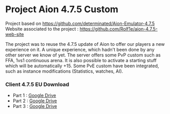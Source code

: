# Project Aion 4.7.5 Custom
Project based on https://github.com/determinated/Aion-Emulator-4.7.5  
Website associated to the project : https://github.com/Rolf1e/aion-4.7.5-web-site  

The project was to reuse the 4.7.5 update of Aion to offer our players a new experience on it. A unique experience, which hadn't been done by any other server we know of yet.
The server offers some PvP custom such as FFA, 1vs1 continuous arena. It is also possible to activate a starting stuff which will be automatically +15.
Some PvE custom have been integrated, such as instance modifications (Statistics, watches, AI).
### Client 4.7.5 EU Download
* Part 1 : [Google Drive](https://drive.google.com/file/d/1HglfI3SZQL4uTgnVP7TxYmgbW50O11q4/view)  
* Part 2 : [Google Drive](https://drive.google.com/file/d/1F0mbXpJ97R_XqLEpRO39GYvZrSp997P8/view)  
* Part 3 : [Google Drive](https://drive.google.com/file/d/1K2WWcQcDoyzo2PZQFVXi_GSBJHmpY2Mm/view)  

